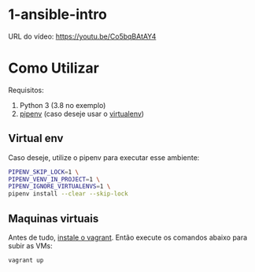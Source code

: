 # 1-ansible-intro

URL do vídeo: https://youtu.be/Co5bqBAtAY4

# Como Utilizar

Requisitos:

1. Python 3 (3.8 no exemplo)
1. [pipenv](https://github.com/pypa/pipenv) (caso deseje usar o [virtualenv](https://virtualenv.pypa.io/en/latest/))

## Virtual env

Caso deseje, utilize o pipenv para executar esse ambiente:

```bash
PIPENV_SKIP_LOCK=1 \
PIPENV_VENV_IN_PROJECT=1 \
PIPENV_IGNORE_VIRTUALENVS=1 \
pipenv install --clear --skip-lock
```

## Maquinas virtuais

Antes de tudo, [instale o vagrant](https://www.vagrantup.com/docs/installation). Então execute os comandos abaixo para subir as VMs:

```bash
vagrant up
```
